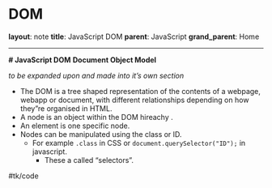 # DOM
**layout**: note
**title**: JavaScript DOM
**parent**: JavaScript
**grand_parent**: Home
- - - -

**# JavaScript DOM**
****Document Object Model****

*_to be expanded upon and made into it’s own section_*

- The DOM is a tree shaped representation of the contents of a webpage, webapp or document, with different relationships depending on how they”re organised in HTML.
- A node is an object within the DOM hireachy .
- An element is one specific node.
- Nodes can be manipulated using the class or ID.
    - For example `.class` in CSS or `document.querySelector("ID");` in javascript.
        - These a called “selectors”. 

#tk/code

